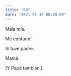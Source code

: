 ```yaml
---
title: "69"
date: "2021-01-18 00:10:00"
---
```


Mala mía.

Me confundí.

Sí tuve padre.

Mamá.

(Y Papá también.)
